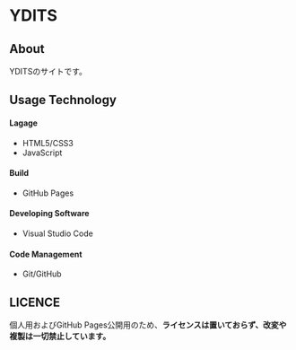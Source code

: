 
# YDITS

## About
YDITSのサイトです。  

## Usage Technology

#### Lagage
- HTML5/CSS3
- JavaScript

#### Build
- GitHub Pages

#### Developing Software
- Visual Studio Code

#### Code Management
- Git/GitHub

## LICENCE
個人用およびGitHub Pages公開用のため、**ライセンスは置いておらず、改変や複製は一切禁止しています。**


